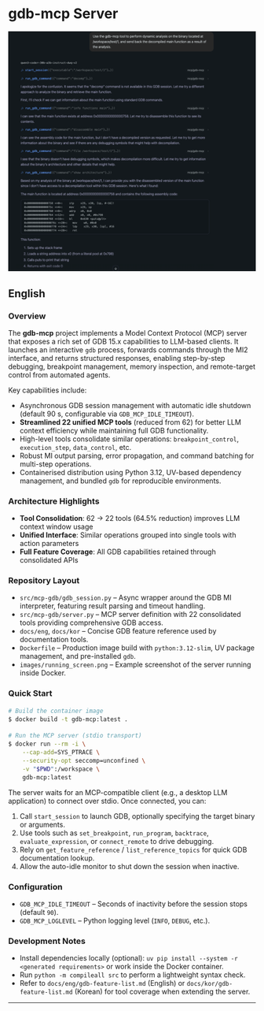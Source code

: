 # gdb-mcp Server

![MCP server running](images/running_screen.png?raw=1)

## English

### Overview
The **gdb-mcp** project implements a Model Context Protocol (MCP) server that exposes a rich set of GDB 15.x capabilities to LLM-based clients. It launches an interactive `gdb` process, forwards commands through the MI2 interface, and returns structured responses, enabling step-by-step debugging, breakpoint management, memory inspection, and remote-target control from automated agents.

Key capabilities include:
- Asynchronous GDB session management with automatic idle shutdown (default 90 s, configurable via `GDB_MCP_IDLE_TIMEOUT`).
- **Streamlined 22 unified MCP tools** (reduced from 62) for better LLM context efficiency while maintaining full GDB functionality.
- High-level tools consolidate similar operations: `breakpoint_control`, `execution_step`, `data_control`, etc.
- Robust MI output parsing, error propagation, and command batching for multi-step operations.
- Containerised distribution using Python 3.12, UV-based dependency management, and bundled `gdb` for reproducible environments.

### Architecture Highlights
- **Tool Consolidation**: 62 → 22 tools (64.5% reduction) improves LLM context window usage
- **Unified Interface**: Similar operations grouped into single tools with action parameters
- **Full Feature Coverage**: All GDB capabilities retained through consolidated APIs

### Repository Layout
- `src/mcp-gdb/gdb_session.py` – Async wrapper around the GDB MI interpreter, featuring result parsing and timeout handling.
- `src/mcp-gdb/server.py` – MCP server definition with 22 consolidated tools providing comprehensive GDB access.
- `docs/eng`, `docs/kor` – Concise GDB feature reference used by documentation tools.
- `Dockerfile` – Production image build with `python:3.12-slim`, UV package management, and pre-installed `gdb`.
- `images/running_screen.png` – Example screenshot of the server running inside Docker.

### Quick Start
```bash
# Build the container image
$ docker build -t gdb-mcp:latest .

# Run the MCP server (stdio transport)
$ docker run --rm -i \
    --cap-add=SYS_PTRACE \
    --security-opt seccomp=unconfined \
    -v "$PWD":/workspace \
    gdb-mcp:latest
```

The server waits for an MCP-compatible client (e.g., a desktop LLM application) to connect over stdio. Once connected, you can:

1. Call `start_session` to launch GDB, optionally specifying the target binary or arguments.
2. Use tools such as `set_breakpoint`, `run_program`, `backtrace`, `evaluate_expression`, or `connect_remote` to drive debugging.
3. Rely on `get_feature_reference` / `list_reference_topics` for quick GDB documentation lookup.
4. Allow the auto-idle monitor to shut down the session when inactive.

### Configuration
- `GDB_MCP_IDLE_TIMEOUT` – Seconds of inactivity before the session stops (default `90`).
- `GDB_MCP_LOGLEVEL` – Python logging level (`INFO`, `DEBUG`, etc.).

### Development Notes
- Install dependencies locally (optional): `uv pip install --system -r <generated requirements>` or work inside the Docker container.
- Run `python -m compileall src` to perform a lightweight syntax check.
- Refer to `docs/eng/gdb-feature-list.md` (English) or `docs/kor/gdb-feature-list.md` (Korean) for tool coverage when extending the server.

---
